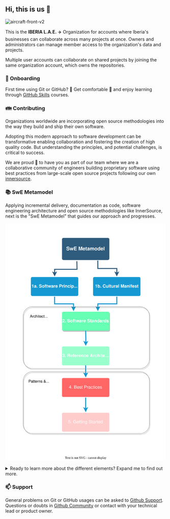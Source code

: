 ## Hi, this is us :clap:

![aircraft-front-v2](https://github.com/Iberia-Ent/.github/assets/87304455/d57fed39-6633-4c96-9923-f3d5704a9e73)

This is the **IBERIA L.A.E.** :airplane: Organization for accounts where Iberia's businesses can collaborate across many projects at once. Owners and administrators can manage member access to the organization's data and projects.

Multiple user accounts can collaborate on shared projects by joining the same organization account, which owns the repositories.

### :office: Onboarding

First time using Git or GitHub? :eyes: Get comfortable :seat: and enjoy learning through [GitHub Skills](https://skills.github.com/) courses.

### :family: Contributing

Organizations worldwide are incorporating open source methodologies into the way they build and ship their own software.

Adopting this modern approach to software development can be transformative enabling collaboration and fostering the creation of high quality code. But understanding the principles, and potential challenges, is critical to success.

We are proud :confetti_ball: to have you as part of our team where we are a collaborative community of engineers building proprietary software using best practices from large-scale open source projects following our own [innersource](https://github.com/Iberia-Ent/software-engineering--innersource#readme). 

### :books: SwE Metamodel
Applying incremental delivery, documentation as code, software engineering architecture and open source methodologies like InnerSource, next is the "SwE Metamodel" that guides our approach and progresses.

<p align="center"><img src="./images/strategy-resources-resources.drawio.svg"></p>

<details><summary>Ready to learn more about the different elements? Expand me to find out more.</summary>
<p>

#### Software Principles
Its objectives are to guide engineers, help them to make decisions aligned with our thinking, also to share our principles with colleagues beyond our Technical Profession (business, users, customers...) to help them understand why we make the decisions that we do. [Software Principles repository](https://github.com/Iberia-Ent/software-engineering--principles#readme).

#### Cultural Manifest
We need to define a set of values and behaviours that we want to promote in our organization. [Cultural Manifest repository](https://github.com/Iberia-Ent/software-engineering--cultural-manifesto#readme)

#### Software Standards
We need to enable interoperability between different systems and components created by different developers and to encourage common practices and standardized conventions. [Software Standards repository](https://github.com/Iberia-Ent/software-engineering--standards#readme).

#### Reference Architecture
Following the previously defined framework, principles and standards, we define our High Level Reference Architecture for each business domain. We stablish a common development, infrastructure and execution architecture (high level).

Find an example of this type of [repository](https://github.com/Iberia-Ent/software-engineering--digital-portal-experience--reference-architecture#readme).

#### Best Practices
Source of True and best practices in a specific technology gathered from experiences, "trial and error” and official documentation research, ready-to-adopt.

Find an example of this type of [repository](https://github.com/Iberia-Ent/software-engineering--iac--terraform--best-practices).

#### Getting Started
Starting projects for a specific technology, focusing on Best Practises with integrated examples ready-to-use. You don’t need to start from scratch. 

Find an example of this type of [repository](https://github.com/Iberia-Ent/software-engineering--monitoring--getting-started).

> Find more information about how to create a repository follownig this model in [repository](https://github.com/Iberia-Ent/software-engineering--innersource/blob/main/pages/repositories.md#types-of-repositories) section.        

</p>
</details>

### :mailbox: Support

General problems on Git or GitHub usages can be asked to [Github Support](https://support.github.com/). Questions or doubts in [Github Community](https://github.community/) or contact with your technical lead or product owner.
